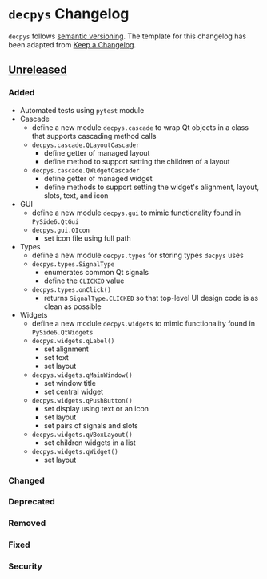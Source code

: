 # `decpys` Changelog

`decpys` follows [semantic versioning](https://semver.org/). The template for this changelog has been
adapted from [Keep a Changelog](https://keepachangelog.com/en/1.0.0/).


## [Unreleased]

### Added
* Automated tests using `pytest` module
* Cascade
  * define a new module `decpys.cascade` to wrap Qt objects in a class that supports cascading method calls
  * `decpys.cascade.QLayoutCascader`
    * define getter of managed layout
    * define method to support setting the children of a layout 
  * `decpys.cascade.QWidgetCascader`
    * define getter of managed widget
    * define methods to support setting the widget's alignment, layout, slots, text, and icon
* GUI
  * define a new module `decpys.gui` to mimic functionality found in `PySide6.QtGui`
  * `decpys.gui.QIcon`
    * set icon file using full path
* Types
  * define a new module `decpys.types` for storing types `decpys` uses
  * `decpys.types.SignalType`
    * enumerates common Qt signals
    * define the `CLICKED` value
  * `decpys.types.onClick()`
    * returns `SignalType.CLICKED` so that top-level UI design code is as clean as possible
* Widgets
  * define a new module `decpys.widgets` to mimic functionality found in `PySide6.QtWidgets`
  * `decpys.widgets.qLabel()`
    * set alignment
    * set text
    * set layout
  * `decpys.widgets.qMainWindow()`
    * set window title
    * set central widget
  * `decpys.widgets.qPushButton()`
    * set display using text or an icon
    * set layout
    * set pairs of signals and slots
  * `decpys.widgets.qVBoxLayout()`
    * set children widgets in a list
  * `decpys.widgets.qWidget()`
    * set layout

### Changed

### Deprecated

### Removed

### Fixed

### Security



[Unreleased]: https://github.com/mbenzreba/decpys/compare/HEAD...v0.0